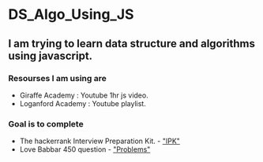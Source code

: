 # DS_Algo_Using_JS

## I am trying to learn data structure and algorithms using javascript.

### Resourses I am using are 
- Giraffe Academy : Youtube 1hr js video.
- Loganford Academy : Youtube playlist.

### Goal is to complete
- The hackerrank Interview Preparation Kit. - ["IPK"](https://www.hackerrank.com/interview/interview-preparation-kit)
- Love Babbar 450 question - ["Problems"](https://github.com/Chiradeep-Banik/DS_Algo_Using_JS/blob/main/FINAL450.xlsx)
